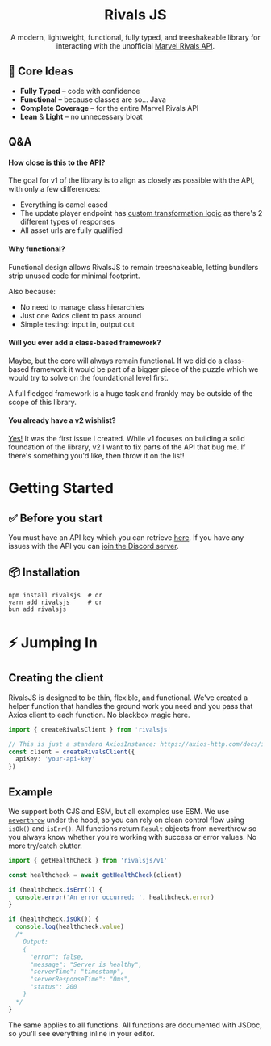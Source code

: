 <h1 align="center">
Rivals JS
</h1>

<p align="center">
A modern, lightweight, functional, fully typed, and treeshakeable library for interacting with the unofficial <a href="https://marvelrivalsapi.com/" target="_blank">Marvel Rivals API</a>.
</p>

## 🚀 Core Ideas
- **Fully Typed** – code with confidence
- **Functional** – because classes are so... Java
- **Complete Coverage** – for the entire Marvel Rivals API
- **Lean** & **Light** – no unnecessary bloat



## Q&A
#### How close is this to the API?
The goal for v1 of the library is to align as closely as possible with the API, with only a few differences:
- Everything is camel cased
- The update player endpoint has [custom transformation logic](https://github.com/MatthewSH/rivalsjs/blob/main/src/v1/transformers/player.ts#L17) as there's 2 different types of responses
- All asset urls are fully qualified

#### Why functional?
Functional design allows RivalsJS to remain treeshakeable, letting bundlers strip unused code for minimal footprint.

Also because:
- No need to manage class hierarchies
- Just one Axios client to pass around
- Simple testing: input in, output out

#### Will you ever add a class-based framework?
Maybe, but the core will always remain functional. If we did do a class-based framework it would be part of a bigger piece of the puzzle which we would try to solve on the foundational level first.

A full fledged framework is a huge task and frankly may be outside of the scope of this library. 

#### You already have a v2 wishlist?
[Yes!](https://github.com/MatthewSH/rivalsjs/issues/1) It was the first issue I created. While v1 focuses on building a solid foundation of the library, v2 I want to fix parts of the API that bug me. If there's something you'd like, then throw it on the list!

# Getting Started
## ✅ Before you start
You must have an API key which you can retrieve [here](https://marvelrivalsapi.com/dashboard/settings). If you have any issues with the API you can [join the Discord server](https://discord.gg/tDkmkaUAP8).

## 📦 Installation
```
npm install rivalsjs  # or
yarn add rivalsjs     # or
bun add rivalsjs
```

# ⚡ Jumping In
## Creating the client
RivalsJS is designed to be thin, flexible, and functional. We've created a helper function that handles the ground work you need and you pass that Axios client to each function. No blackbox magic here.

```typescript
import { createRivalsClient } from 'rivalsjs'

// This is just a standard AxiosInstance: https://axios-http.com/docs/instance
const client = createRivalsClient({
  apiKey: 'your-api-key'
})
```

## Example
We support both CJS and ESM, but all examples use ESM. We use [`neverthrow`](https://www.npmjs.com/package/neverthrow) under the hood, so you can rely on clean control flow using `isOk()` and `isErr()`. All functions return `Result` objects from neverthrow so you always know whether you're working with success or error values. No more try/catch clutter.

```typescript
import { getHealthCheck } from 'rivalsjs/v1'

const healthcheck = await getHealthCheck(client)

if (healthcheck.isErr()) {
  console.error('An error occurred: ', healthcheck.error)
}

if (healthcheck.isOk()) {
  console.log(healthcheck.value)
  /*
    Output:
    {
      "error": false,
      "message": "Server is healthy",
      "serverTime": "timestamp",
      "serverResponseTime": "0ms",
      "status": 200
    }
  */
}
```

The same applies to all functions. All functions are documented with JSDoc, so you'll see everything inline in your editor.